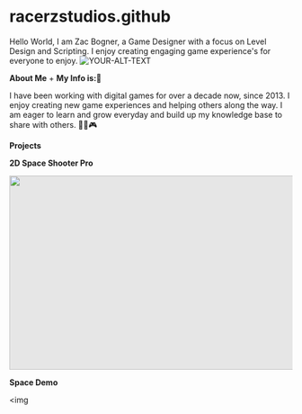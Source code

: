 # racerzstudios.github
Hello World, I am Zac Bogner, a Game Designer with a focus on Level Design and Scripting. I enjoy creating engaging game experience's for everyone to enjoy. 
<picture>
 <source media="(prefers-color-scheme: dark)" srcset="YOUR-DARKMODE-IMAGE">
 <source media="(prefers-color-scheme: light)" srcset="YOUR-LIGHTMODE-IMAGE">
 <img alt="YOUR-ALT-TEXT" src="YOUR-DEFAULT-IMAGE">
</picture>

<body>
 
**About Me** + **My Info is:🏁**
 <p> I have been working with digital games for over a decade now, since 2013. I enjoy creating new game experiences and helping others along the way. I am eager to learn and grow everyday and build up my knowledge base to share with others. 🥇🎲🎮</p>
</body>

<body> 

**Projects** 
 
**2D Space Shooter Pro**

<img style="display: block;-webkit-user-select: none;margin: auto;cursor: zoom-in;background-color: hsl(0, 0%, 90%);transition: background-color 300ms;" src="https://github-production-user-asset-6210df.s3.amazonaws.com/9754905/300295636-40e675d0-e663-4757-a2e4-028d76ac72d5.PNG?X-Amz-Algorithm=AWS4-HMAC-SHA256&amp;X-Amz-Credential=AKIAVCODYLSA53PQK4ZA%2F20240128%2Fus-east-1%2Fs3%2Faws4_request&amp;X-Amz-Date=20240128T214432Z&amp;X-Amz-Expires=300&amp;X-Amz-Signature=61dcf3a04947710c64f1969070e8e374e569fe77817a5650ce99d37afca70747&amp;X-Amz-SignedHeaders=host&amp;actor_id=9754905&amp;key_id=0&amp;repo_id=749131996" width="611" height="345">
</body>

<body>
 
**Space Demo** 
 
<img 
 
</body>

